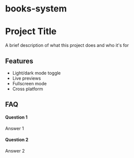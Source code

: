 # books-system

# Project Title

A brief description of what this project does and who it's for


## Features

- Light/dark mode toggle
- Live previews
- Fullscreen mode
- Cross platform


## FAQ

#### Question 1

Answer 1

#### Question 2

Answer 2

